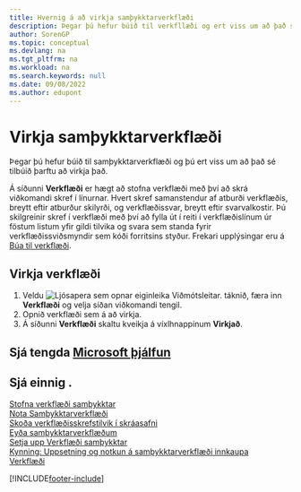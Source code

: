 ```yaml
---
title: Hvernig á að virkja samþykktarverkflæði
description: Þegar þú hefur búið til verkfllæði og ert viss um að það sé tilbúið til að byrja verður þú að virkja verkflæðið.
author: SorenGP
ms.topic: conceptual
ms.devlang: na
ms.tgt_pltfrm: na
ms.workload: na
ms.search.keywords: null
ms.date: 09/08/2022
ms.author: edupont
---
```

# <a name="enable-approval-workflows" />Virkja samþykktarverkflæði

Þegar þú hefur búið til samþykktarverkflæði og þú ert viss um að það sé tilbúið þarftu að virkja það.  

Á síðunni **Verkflæði** er hægt að stofna verkflæði með því að skrá viðkomandi skref í línurnar. Hvert skref samanstendur af atburði verkflæðis, breytt eftir atburður skilyrði, og verkflæðissvar, breytt eftir svarvalkostir. Þú skilgreinir skref í verkflæði með því að fylla út í reiti í verkflæðislínum úr föstum listum yfir gildi tilvika og svara sem standa fyrir verkflæðissviðsmyndir sem kóði forritsins styður. Frekari upplýsingar eru á [Búa til verkflæði](across-how-to-create-workflows.md).  

## <a name="enable-a-workflow" />Virkja verkflæði

1. Veldu ![Ljósapera sem opnar eiginleika Viðmótsleitar.](media/ui-search/search_small.png "Segðu mér hvað þú vilt gera") táknið, færa inn **Verkflæði** og velja síðan viðkomandi tengil.  
2. Opnið verkflæði sem á að virkja.  
3. Á síðunni **Verkflæði** skaltu kveikja á víxlhnappinum **Virkjað**.  

## <a name="see-related-microsoft-training" />Sjá tengda [Microsoft þjálfun](/training/modules/create-workflows/)

## <a name="see-also" />Sjá einnig .

[Stofna verkflæði samþykktar](across-how-to-create-workflows.md)  
[Nota Samþykktarverkflæði](across-use-workflows.md)  
[Skoða verkflæðisskrefstilvik í skráasafni](across-how-to-view-archived-workflow-step-instances.md)  
[Eyða samþykktarverkflæðum](across-how-to-delete-workflows.md)  
[Setja upp Verkflæði samþykktar](across-set-up-workflows.md)  
[Kynning: Uppsetning og notkun á samþykktarverkflæði innkaupa](walkthrough-setting-up-and-using-a-purchase-approval-workflow.md)  
[Verkflæði](across-workflow.md)  

[!INCLUDE[footer-include](includes/footer-banner.md)]
